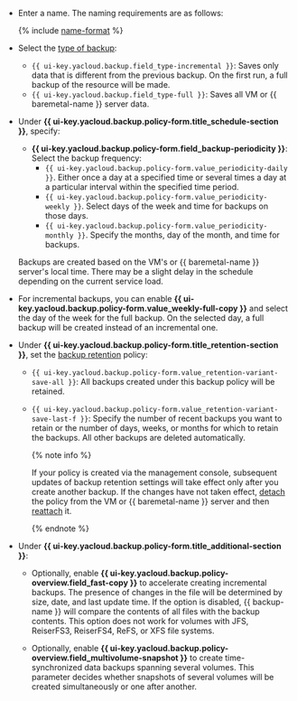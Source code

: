 * Enter a name. The naming requirements are as follows:

  {% include [name-format](../../_includes/name-format.md) %}

* Select the [type of backup](../../backup/concepts/backup.md#types):
  * `{{ ui-key.yacloud.backup.field_type-incremental }}`: Saves only data that is different from the previous backup. On the first run, a full backup of the resource will be made.
  * `{{ ui-key.yacloud.backup.field_type-full }}`: Saves all VM or {{ baremetal-name }} server data.

* Under **{{ ui-key.yacloud.backup.policy-form.title_schedule-section }}**, specify:
  * **{{ ui-key.yacloud.backup.policy-form.field_backup-periodicity }}**: Select the backup frequency:
      * `{{ ui-key.yacloud.backup.policy-form.value_periodicity-daily }}`. Either once a day at a specified time or several times a day at a particular interval within the specified time period.
      * `{{ ui-key.yacloud.backup.policy-form.value_periodicity-weekly }}`. Select days of the week and time for backups on those days.
      * `{{ ui-key.yacloud.backup.policy-form.value_periodicity-monthly }}`. Specify the months, day of the month, and time for backups.

  Backups are created based on the VM's or {{ baremetal-name }} server's local time. There may be a slight delay in the schedule depending on the current service load.

* For incremental backups, you can enable **{{ ui-key.yacloud.backup.policy-form.value_weekly-full-copy }}** and select the day of the week for the full backup. On the selected day, a full backup will be created instead of an incremental one.

* Under **{{ ui-key.yacloud.backup.policy-form.title_retention-section }}**, set the [backup retention](../../backup/concepts/policy.md#retention) policy:
  * `{{ ui-key.yacloud.backup.policy-form.value_retention-variant-save-all }}`: All backups created under this backup policy will be retained.
  * `{{ ui-key.yacloud.backup.policy-form.value_retention-variant-save-last-f }}`: Specify the number of recent backups you want to retain or the number of days, weeks, or months for which to retain the backups. All other backups are deleted automatically.

      {% note info %}

      If your policy is created via the management console, subsequent updates of backup retention settings will take effect only after you create another backup. If the changes have not taken effect, [detach](../../backup/operations/policy-vm/detach-vm.md) the policy from the VM or {{ baremetal-name }} server and then [reattach](../../backup/operations/policy-vm/attach-and-detach-vm.md) it.

      {% endnote %}

* Under **{{ ui-key.yacloud.backup.policy-form.title_additional-section }}**:

  * Optionally, enable **{{ ui-key.yacloud.backup.policy-overview.field_fast-copy }}** to accelerate creating incremental backups. The presence of changes in the file will be determined by size, date, and last update time. If the option is disabled, {{ backup-name }} will compare the contents of all files with the backup contents. This option does not work for volumes with JFS, ReiserFS3, ReiserFS4, ReFS, or XFS file systems.

  * Optionally, enable **{{ ui-key.yacloud.backup.policy-overview.field_multivolume-snapshot }}** to create time-synchronized data backups spanning several volumes. This parameter decides whether snapshots of several volumes will be created simultaneously or one after another.
